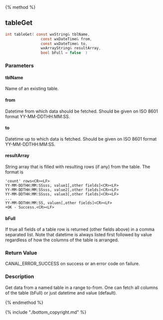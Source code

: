 
{% method %}
## tableGet

```c
int tableGet( const wxString& tblName, 
                const wxDateTime& from, 
                const wxDateTime& to,
                wxArrayString& resultArray,
                bool bFull = false  )
```



### Parameters

#### tblName
Name of an existing table.

#### from
Datetime from which data should be fetched. Should be given on ISO 8601 format YY-MM-DDTHH:MM:SS.

#### to
Datetime up to which data is fetched. Should be given on ISO 8601 format YY-MM-DDTHH:MM:SS.

#### resultArray
String array that is filled with resulting rows (if any) from the table. The format is

    'count' rows<CR><LF>
    YY-MM-DDTHH:MM:SSsss, value1[,other fields]<CR><LF>
    YY-MM-DDTHH:MM:SSsss, value2[,other fields]<CR><LF>
    YY-MM-DDTHH:MM:SSsss, value3[,other fields]<CR><LF>
    ...
    YY-MM-DDTHH:MM:SS, valuen[,other fields]<CR><LF>
    +OK - Success.<CR><LF>

#### bFull
If true all fields of a table row is returned (other fields above) in a comma separated list. Note that datetime is always listed first followed by value regardless of how the columns of the table is arranged.

### Return Value
CANAL_ERROR_SUCCESS on success or an error code on failure. 

### Description
Get data from a named table in a range to-from. One can fetch all columns of the table (bFull) or just datetime and value (default). 

{% endmethod %}

{% include "./bottom_copyright.md" %}